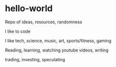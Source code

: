# hello-world
Repo of ideas, resources, randomness

I like to code

I like tech, science, music, art, sports/fitness, gaming

Reading, learning, watching youtube videos, writing

trading, investing, speculating





